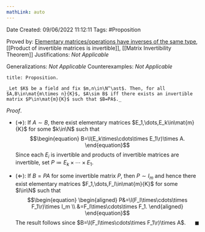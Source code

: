 ```yaml
---
mathLink: auto
---
```


<div class="topSpace"></div>

Date Created: 09/06/2022 11:12:11
Tags: #Proposition

Proved by: [Elementary matrices/operations have inverses of the same type](Elementary%20matrices%20slash%20operations%20have%20inverses%20of%20the%20same%20type.md), [[Product of invertible matrices is invertible]], [[Matrix Invertibility Theorem]]
Justifications: _Not Applicable_

Generalizations: _Not Applicable_
Counterexamples: _Not Applicable_

``` ad-Proposition
title: Proposition.

_Let $K$ be a field and fix $m,n\in\N^\ast$. Then, for all $A,B\in\mat{m\times n}{K}$, $A\sim B$ iff there exists an invertible matrix $P\in\mat{m}{K}$ such that $B=PA$._

```

_Proof_.
* ($\Rightarrow$): If $A\sim B$, there exist elementary matrices $E_1,\dots,E_k\in\mat{m}{K}$ for some $k\in\N$ such that
$$\begin{equation}
    B=\l(E_k\times\cdots\times E_1\r)\times A.
\end{equation}$$
Since each $E_i$ is invertible and products of invertible matrices are invertible, set $P\coloneqq E_k\times\cdots\times E_1$.

* ($\Leftarrow$): If $B=PA$ for some invertible matrix $P$, then $P\sim I_m$ and hence there exist elementary matrices $F_1,\dots,F_l\in\mat{m}{K}$ for some $l\in\N$ such that
$$\begin{equation}
    \begin{aligned}
        P&=\l(F_l\times\cdots\times F_1\r)\times I_m \\
        &=F_l\times\cdots\times F_1.
    \end{aligned}
\end{equation}$$
The result follows since $B=\l(F_l\times\cdots\times F_1\r)\times A$.<span style="float:right;">$\blacksquare$</span>

